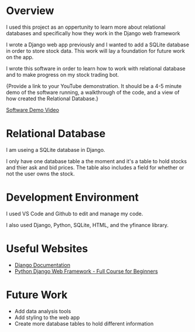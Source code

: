 # Overview

I used this project as an oppertunity to learn more about relational databases and specifically how they work in the Django web framework

I wrote a Django web app previously and I wanted to add a SQLite database in order to store stock data. This work will lay a foundation for future work on the app.

I wrote this software in order to learn how to work with relational database and to make progress on my stock trading bot.

{Provide a link to your YouTube demonstration.  It should be a 4-5 minute demo of the software running, a walkthrough of the code, and a view of how created the Relational Database.}

[Software Demo Video](http://youtube.link.goes.here)

# Relational Database

I am useing a SQLite database in Django.

I only have one database table a the moment and it's a table to hold stocks and thier ask and bid prices. The table also includes a field for whether or not the user owns the stock.

# Development Environment

I used VS Code and Github to edit and manage my code.

I also used Django, Python, SQLite, HTML, and the yfinance library.

# Useful Websites

* [Django Documentation](https://docs.djangoproject.com/en/3.2/)
* [Python Django Web Framework - Full Course for Beginners](https://www.youtube.com/watch?v=F5mRW0jo-U4&t=2018s)

# Future Work

* Add data analysis tools
* Add styling to the web app
* Create more database tables to hold different information